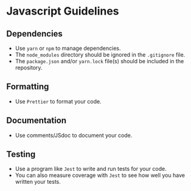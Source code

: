 # Javascript Guidelines

## Dependencies

-   Use `yarn` or `npm` to manage dependencies.
-   The `node_modules` directory should be ignored in the `.gitignore` file.
-   The `package.json` and/or `yarn.lock` file(s) should be included in the repository.

## Formatting

-   Use `Prettier` to format your code.

## Documentation

-   Use comments/JSdoc to document your code.

## Testing

-   Use a program like `Jest` to write and run tests for your code.
-   You can also measure coverage with `Jest` to see how well you have written your tests.
